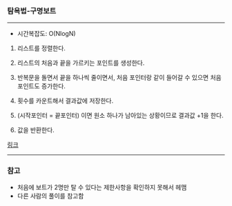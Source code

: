 ### 탐욕법-구명보트
___

- 시간복잡도: O(NlogN)

1. 리스트를 정렬한다.

2. 리스트의 처음과 끝을 가르키는 포인트를 생성한다.

3. 반복문을 돌면서 끝을 하나씩 줄이면서, 처음 포인터랑 같이 들어갈 수 있으면 처음 포인트도 증가한다.

4. 횟수를 카운트해서 결과값에 저장한다.

5. (시작포인터 = 끝포인터) 이면 원소 하나가 남아있는 상황이므로 결과값 +1을 한다.

6. 값을 반환한다.

[링크](https://programmers.co.kr/learn/courses/30/lessons/42885?language=python3)

___
### 참고

- 처음에 보트가 2명만 탈 수 있다는 제한사항을 확인하지 못해서 헤맴
- 다른 사람의 풀이를 참고함